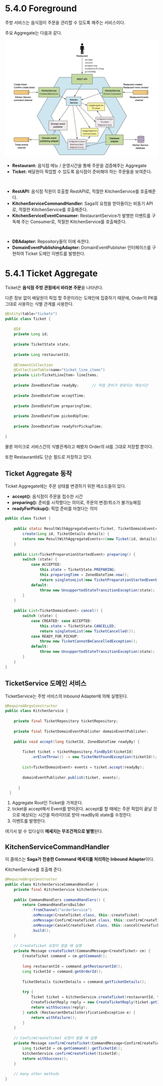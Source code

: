 # 5.4.0 Foreground

주방 서비스는 음식점이 주문을 관리할 수 있도록 해주는 서비스이다.

주요 Aggregate는 다음과 같다.

<img src="../../images/image-20211108080218106.png" alt="image-20211108080218106" style="zoom:67%;" />

- **Restaurant:** 음식점 메뉴 / 운영시간을 통해 주문을 검증해주는 Aggregate
- **Ticket:** 배달원이 픽업할 수 있도록 음식점이 준비해야 하는 주문들을 보여준다.

<br>

- **RestAPI:** 음식점 직원이 호출할 RestAPI로, 적절한 KitchenService를 호출해준다.
- **KitchenServiceCommandHandler:** Saga의 요청을 받아들이는 비동기 API로, 적절한 KitchenService를 호출해준다.
- **KitchenServiceEventConsumer:** RestaurantService가 발행한 이벤트를 구독해 주는 Consumer로, 적절한 KitchenService를 호출해준다.

<br>

- **DBAdapter:** Repository들이 이에 속한다.
- **DomainEventPublishingAdapter:** DomainEventPublisher 인터페이스를 구현하여 Ticket 도메인 이벤트를 발행한다.

# 5.4.1 Ticket Aggregate

Ticket은 **음식점 주방 관점에서 바라본 주문**을 나타낸다.

다른 정보 없이 배달원이 픽업 할 주문이라는 도메인에 집중하기 때문에, Order의 PK를 그대로 사용하는 식별 관계를 사용한다.

```java
@Entity(table="tickets")
public class Ticket {
    
    @Id
    private Long id;
    
    private TicketState state;
    
    private Long restaurantId;
    
    @ElementCollection
    @CollectionTable(name="ticket_line_items")
    private List<TicketLineItem> lineItems;
    
    private ZonedDateTime readyBy;		// 픽업 준비가 완료되는 예상시간
    
    private ZonedDateTime acceptTime;
    
    private ZonedDateTime preparingTime;
    
    private ZonedDateTime pickedUpTime;
    
    private ZonedDateTime readyForPickupTime;
    
}
```

물론 마이크로 서비스간의 식별관계라고 해봤자 Order의 id를 그대로 저장할 뿐이다.

또한 RestaurantId도 단순 필드로 저장하고 있다.

## Ticket Aggregate 동작

Ticket Aggregate에는 주문 상태를 변경하기 위한 메소드들이 있다.

- **accept():** 음식점이 주문을 접수한 시간
- **preparing():** 준비를 시작했다는 의미로, 주문의 변경/취소가 불가능해짐
- **readyForPickup():** 픽업 준비를 마쳤다는 의미

``` java
public class Ticket {
    
	public static ResultWithAggregateEvents<Ticket, TicketDomainEvent>
        create(Long id, TicketDetails details) {						// ticket 생성
		return new ResultWithAggregateEvents<>(new Ticket(id, details), new TicketCreatedEvent(id, details));
	}
	
    public List<TicketPreparationStartedEvent> preparing() {
        switch (state) {
            case ACCEPTED:												// 만약 Ticket의 state가 ACCEPTED라면
                this.state = TicketState.PREPARING;						// 주문 상태를 Prepare 상태로 변경
                this.preparingTime = ZonedDateTime.now();				// 준비 시간을 변경
                return singletonList(new TicketPreparationStartedEvent());
            default:
                throw new UnsupportedStateTransitionException(state);	// 아니라면 예외
        }
    }
    
    public List<TicketDomainEvent> cancel() {							// 티켓을 캔슬하는 메소드
        switch (state) {
	        case CREATED: case ACCEPTED:								// 생성/승인됨 이라면
    	        this.state = TicketState.CANCELLED;						// Cancel 상태로 변경
        	    return singletonList(new TicketCancelled());
            case READY_FOR_PICKUP:
                throw new TicketCannotBeCancelledException();			// 이미 PICKUP을 준비하고 있다면 캔슬 불가
            default:
                throw new UnsupportedStateTransitionException(state);	// 상태 이상
        }
    }
}
```

## TicketService 도메인 서비스

TicketService는 주방 서비스의 Inbound Adapter에 의해 실행된다.

```java
@RequiredArgsConstructor
public class KitchenService {

    private final TicketRepository ticketRepository;
	
	private final TicketDomainEventPublisher domainEventPublisher;
    
	public void accept(long ticketId, ZonedDateTime readyBy) {
        
        Ticket ticket = ticketRepository.findById(ticketId)
            .orElseThrow(() -> new TicketNotFoundException(ticketId));

        List<TicketDomainEvent> events = ticket.accept(readyBy);
        
        domainEventPublisher.publish(ticket, events);
        
      }
  }
```

1. Aggregate Root인 Ticket을 가져온다.
2. ticket을 accept해서 Event를 받아온다.
   accept를 할 때에는 주문 픽업이 끝날 것으로 예상되는 시간을 파라미터로 받아 readBy와 state를 수정한다.
3. 이벤트를 발행한다.

여기서 알 수 있다싶이 **메세지는 무조건적으로 발행**된다.

## KitchenServiceCommandHandler

이 클래스는 **Saga가 전송한 Command 메세지를 처리하는 Inbound Adapter**이다.

KitchenService를 호출해 준다.

``` java
@RequiredArgsConstructor
public class KitchenServiceCommandHandler {
	private final KitchenService kitchenService;
    
	public CommandHandlers commandHandlers() {
        return CommandHandlersBuilder
            .fromChannel("orderService")
            .onMessage(CreateTicket.class, this::createTicket)
            .onMessage(ConfirmCreateTicket.class, this::confirmCreateTicket)
            .onMessage(CancelCreateTicket.class, this::cancelCreateTicket)
            .build();
    }
    
    // CreateTicket 요청이 왔을 때 실행
    private Message createTicket(CommandMessage<CreateTicket> cm) {
        CreateTicket command = cm.getCommand();
        
        long restaurantId = command.getRestaurantId();
        Long ticketId = command.getOrderId();
        
        TicketDetails ticketDetails = command.getTicketDetails();
        
        try {
            Ticket ticket = kitchenService.createTicket(restaurantId, ticketId, ticketDetails);
            CreateTicketReply reply = new CreateTicketReply(ticket.getId());
            return withSuccess(reply);
        } catch (RestaurantDetailsVerificationException e) {
            return withFailure();
        }
    }
    
    // ConfirmCreateTicket 요청이 왔을 때 실행
    private Message confirmCreateTicket(CommandMessage<ConfirmCreateTicket> cm) {
        Long ticketId = cm.getCommand().getTicketId();
        kitchenService.confirmCreateTicket(ticketId);
        return withSuccess();
    }
    
    // many other methods
}
```

